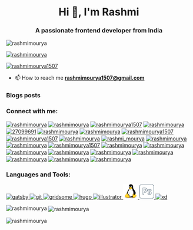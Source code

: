 <h1 align="center">Hi 👋, I'm Rashmi</h1>
<h3 align="center">A passionate frontend developer from India</h3>

<p align="left"> <img src="https://komarev.com/ghpvc/?username=rashmimourya&label=Profile%20views&color=0e75b6&style=flat" alt="rashmimourya" /> </p>

<p align="left"> <a href="https://github.com/ryo-ma/github-profile-trophy"><img src="https://github-profile-trophy.vercel.app/?username=rashmimourya" alt="rashmimourya" /></a> </p>

<p align="left"> <a href="https://twitter.com/rashmimourya1507" target="blank"><img src="https://img.shields.io/twitter/follow/rashmimourya1507?logo=twitter&style=for-the-badge" alt="rashmimourya1507" /></a> </p>

- 📫 How to reach me **rashmimourya1507@gmail.com**

### Blogs posts
<!-- BLOG-POST-LIST:START -->
<!-- BLOG-POST-LIST:END -->

<h3 align="left">Connect with me:</h3>
<p align="left">
<a href="https://codepen.io/rashmimourya" target="blank"><img align="center" src="https://raw.githubusercontent.com/rahuldkjain/github-profile-readme-generator/master/src/images/icons/Social/codepen.svg" alt="rashmimourya" height="30" width="40" /></a>
<a href="https://dev.to/rashmimourya" target="blank"><img align="center" src="https://raw.githubusercontent.com/rahuldkjain/github-profile-readme-generator/master/src/images/icons/Social/devto.svg" alt="rashmimourya" height="30" width="40" /></a>
<a href="https://twitter.com/rashmimourya1507" target="blank"><img align="center" src="https://raw.githubusercontent.com/rahuldkjain/github-profile-readme-generator/master/src/images/icons/Social/twitter.svg" alt="rashmimourya1507" height="30" width="40" /></a>
<a href="https://linkedin.com/in/rashmimourya" target="blank"><img align="center" src="https://raw.githubusercontent.com/rahuldkjain/github-profile-readme-generator/master/src/images/icons/Social/linked-in-alt.svg" alt="rashmimourya" height="30" width="40" /></a>
<a href="https://stackoverflow.com/users/27099691" target="blank"><img align="center" src="https://raw.githubusercontent.com/rahuldkjain/github-profile-readme-generator/master/src/images/icons/Social/stack-overflow.svg" alt="27099691" height="30" width="40" /></a>
<a href="https://codesandbox.io/u/rashmimourya" target="blank"><img align="center" src="https://raw.githubusercontent.com/rahuldkjain/github-profile-readme-generator/master/src/images/icons/Social/codesandbox.svg" alt="rashmimourya" height="30" width="40" /></a>
<a href="https://kaggle.com/rashmimourya" target="blank"><img align="center" src="https://raw.githubusercontent.com/rahuldkjain/github-profile-readme-generator/master/src/images/icons/Social/kaggle.svg" alt="rashmimourya" height="30" width="40" /></a>
<a href="https://fb.com/rashmimourya1507" target="blank"><img align="center" src="https://raw.githubusercontent.com/rahuldkjain/github-profile-readme-generator/master/src/images/icons/Social/facebook.svg" alt="rashmimourya1507" height="30" width="40" /></a>
<a href="https://instagram.com/rashmimourya1507" target="blank"><img align="center" src="https://raw.githubusercontent.com/rahuldkjain/github-profile-readme-generator/master/src/images/icons/Social/instagram.svg" alt="rashmimourya1507" height="30" width="40" /></a>
<a href="https://dribbble.com/rashmimourya" target="blank"><img align="center" src="https://raw.githubusercontent.com/rahuldkjain/github-profile-readme-generator/master/src/images/icons/Social/dribbble.svg" alt="rashmimourya" height="30" width="40" /></a>
<a href="https://www.behance.net/rashmi_mourya" target="blank"><img align="center" src="https://raw.githubusercontent.com/rahuldkjain/github-profile-readme-generator/master/src/images/icons/Social/behance.svg" alt="rashmi_mourya" height="30" width="40" /></a>
<a href="https://hashnode.com/@rashmimourya" target="blank"><img align="center" src="https://raw.githubusercontent.com/rahuldkjain/github-profile-readme-generator/master/src/images/icons/Social/hashnode.svg" alt="rashmimourya" height="30" width="40" /></a>
<a href="https://medium.com/@rashmimourya" target="blank"><img align="center" src="https://raw.githubusercontent.com/rahuldkjain/github-profile-readme-generator/master/src/images/icons/Social/medium.svg" alt="rashmimourya" height="30" width="40" /></a>
<a href="https://www.youtube.com/c/rashmimourya1507" target="blank"><img align="center" src="https://raw.githubusercontent.com/rahuldkjain/github-profile-readme-generator/master/src/images/icons/Social/youtube.svg" alt="rashmimourya1507" height="30" width="40" /></a>
<a href="https://www.codechef.com/users/rashmimourya" target="blank"><img align="center" src="https://cdn.jsdelivr.net/npm/simple-icons@3.1.0/icons/codechef.svg" alt="rashmimourya" height="30" width="40" /></a>
<a href="https://www.hackerrank.com/profile/@rashmimourya" target="blank"><img align="center" src="https://raw.githubusercontent.com/rahuldkjain/github-profile-readme-generator/master/src/images/icons/Social/hackerrank.svg" alt="rashmimourya" height="30" width="40" /></a>
<a href="https://codeforces.com/profile/rashmimourya" target="blank"><img align="center" src="https://raw.githubusercontent.com/rahuldkjain/github-profile-readme-generator/master/src/images/icons/Social/codeforces.svg" alt="rashmimourya" height="30" width="40" /></a>
<a href="https://www.leetcode.com/rashmimourya" target="blank"><img align="center" src="https://raw.githubusercontent.com/rahuldkjain/github-profile-readme-generator/master/src/images/icons/Social/leet-code.svg" alt="rashmimourya" height="30" width="40" /></a>
<a href="https://www.hackerearth.com/@rashmimourya" target="blank"><img align="center" src="https://raw.githubusercontent.com/rahuldkjain/github-profile-readme-generator/master/src/images/icons/Social/hackerearth.svg" alt="rashmimourya" height="30" width="40" /></a>
<a href="https://auth.geeksforgeeks.org/user/rashmimourya" target="blank"><img align="center" src="https://raw.githubusercontent.com/rahuldkjain/github-profile-readme-generator/master/src/images/icons/Social/geeks-for-geeks.svg" alt="rashmimourya" height="30" width="40" /></a>
<a href="https://www.topcoder.com/members/rashmimourya" target="blank"><img align="center" src="https://raw.githubusercontent.com/rahuldkjain/github-profile-readme-generator/master/src/images/icons/Social/topcoder.svg" alt="rashmimourya" height="30" width="40" /></a>
<a href="https://discord.gg/rashmimourya" target="blank"><img align="center" src="https://raw.githubusercontent.com/rahuldkjain/github-profile-readme-generator/master/src/images/icons/Social/discord.svg" alt="rashmimourya" height="30" width="40" /></a>
<a href="/rashmimourya" target="blank"><img align="center" src="https://raw.githubusercontent.com/rahuldkjain/github-profile-readme-generator/master/src/images/icons/Social/rss.svg" alt="rashmimourya" height="30" width="40" /></a>
</p>

<h3 align="left">Languages and Tools:</h3>
<p align="left"> <a href="https://www.gatsbyjs.com/" target="_blank" rel="noreferrer"> <img src="https://www.vectorlogo.zone/logos/gatsbyjs/gatsbyjs-icon.svg" alt="gatsby" width="40" height="40"/> </a> <a href="https://git-scm.com/" target="_blank" rel="noreferrer"> <img src="https://www.vectorlogo.zone/logos/git-scm/git-scm-icon.svg" alt="git" width="40" height="40"/> </a> <a href="https://gridsome.org/" target="_blank" rel="noreferrer"> <img src="https://www.vectorlogo.zone/logos/gridsome/gridsome-icon.svg" alt="gridsome" width="40" height="40"/> </a> <a href="https://gohugo.io/" target="_blank" rel="noreferrer"> <img src="https://api.iconify.design/logos-hugo.svg" alt="hugo" width="40" height="40"/> </a> <a href="https://www.adobe.com/in/products/illustrator.html" target="_blank" rel="noreferrer"> <img src="https://www.vectorlogo.zone/logos/adobe_illustrator/adobe_illustrator-icon.svg" alt="illustrator" width="40" height="40"/> </a> <a href="https://www.linux.org/" target="_blank" rel="noreferrer"> <img src="https://raw.githubusercontent.com/devicons/devicon/master/icons/linux/linux-original.svg" alt="linux" width="40" height="40"/> </a> <a href="https://www.photoshop.com/en" target="_blank" rel="noreferrer"> <img src="https://raw.githubusercontent.com/devicons/devicon/master/icons/photoshop/photoshop-line.svg" alt="photoshop" width="40" height="40"/> </a> <a href="https://www.adobe.com/products/xd.html" target="_blank" rel="noreferrer"> <img src="https://cdn.worldvectorlogo.com/logos/adobe-xd.svg" alt="xd" width="40" height="40"/> </a> </p>

<p><img align="left" src="https://github-readme-stats.vercel.app/api/top-langs?username=rashmimourya&show_icons=true&locale=en&layout=compact" alt="rashmimourya" /></p>

<p>&nbsp;<img align="center" src="https://github-readme-stats.vercel.app/api?username=rashmimourya&show_icons=true&locale=en" alt="rashmimourya" /></p>

<p><img align="center" src="https://github-readme-streak-stats.herokuapp.com/?user=rashmimourya&" alt="rashmimourya" /></p>
